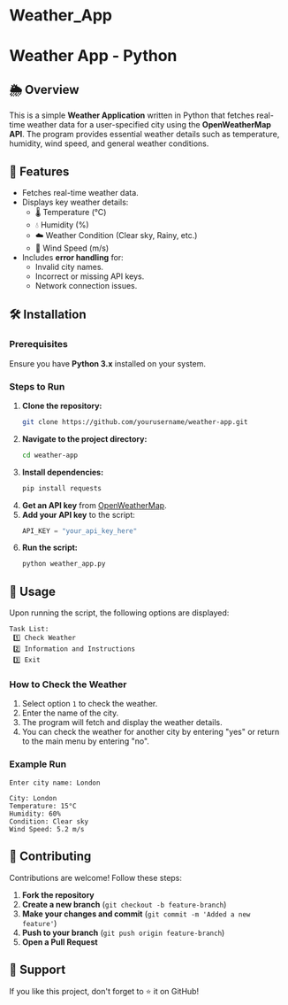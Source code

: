 # Weather_App

# Weather App - Python

## 🌦️ Overview
This is a simple **Weather Application** written in Python that fetches real-time weather data for a user-specified city using the **OpenWeatherMap API**. The program provides essential weather details such as temperature, humidity, wind speed, and general weather conditions.

## 🚀 Features
- Fetches real-time weather data.
- Displays key weather details:
  - 🌡 Temperature (°C)
  - 💧 Humidity (%)
  - ☁️ Weather Condition (Clear sky, Rainy, etc.)
  - 💨 Wind Speed (m/s)
- Includes **error handling** for:
  - Invalid city names.
  - Incorrect or missing API keys.
  - Network connection issues.

## 🛠️ Installation
### Prerequisites
Ensure you have **Python 3.x** installed on your system.

### Steps to Run
1. **Clone the repository:**
   ```sh
   git clone https://github.com/yourusername/weather-app.git
   ```
2. **Navigate to the project directory:**
   ```sh
   cd weather-app
   ```
3. **Install dependencies:**
   ```sh
   pip install requests
   ```
4. **Get an API key** from [OpenWeatherMap](https://home.openweathermap.org/users/sign_up).
5. **Add your API key** to the script:
   ```python
   API_KEY = "your_api_key_here"
   ```
6. **Run the script:**
   ```sh
   python weather_app.py
   ```

## 📖 Usage
Upon running the script, the following options are displayed:
```
Task List:
 1️⃣ Check Weather
 2️⃣ Information and Instructions
 3️⃣ Exit
```
### How to Check the Weather
1. Select option `1` to check the weather.
2. Enter the name of the city.
3. The program will fetch and display the weather details.
4. You can check the weather for another city by entering "yes" or return to the main menu by entering "no".

### Example Run
```
Enter city name: London

City: London
Temperature: 15°C
Humidity: 60%
Condition: Clear sky
Wind Speed: 5.2 m/s
```

## 🤝 Contributing
Contributions are welcome! Follow these steps:
1. **Fork the repository**
2. **Create a new branch** (`git checkout -b feature-branch`)
3. **Make your changes and commit** (`git commit -m 'Added a new feature'`)
4. **Push to your branch** (`git push origin feature-branch`)
5. **Open a Pull Request**

## 🌟 Support
If you like this project, don't forget to ⭐ it on GitHub!


